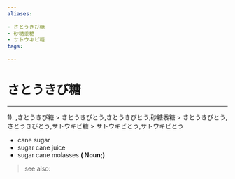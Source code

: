 ```yaml
---
aliases:
    
- さとうきび糖
- 砂糖黍糖
- サトウキビ糖
tags:
    
---
```


# さとうきび糖
---
1).
,さとうきび糖 > さとうきびとう,さとうきびとう,砂糖黍糖 > さとうきびとう,さとうきびとう,サトウキビ糖 > サトウキビとう,サトウキビとう

- cane sugar
- sugar cane juice
- sugar cane molasses
**( Noun;)**
> see also: 
            